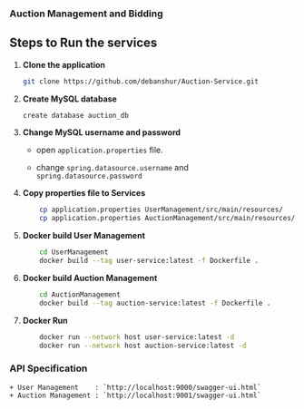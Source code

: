 ### Auction Management and Bidding

## Steps to Run the services

1. **Clone the application**

	```bash
	git clone https://github.com/debanshur/Auction-Service.git
	```

2. **Create MySQL database**

	```bash
	create database auction_db
	```

3. **Change MySQL username and password**

	+ open `application.properties` file.

	+ change `spring.datasource.username` and `spring.datasource.password`

4. **Copy properties file to Services**

	```bash
    	cp application.properties UserManagement/src/main/resources/
    	cp application.properties AuctionManagement/src/main/resources/
    ```

5. **Docker build User Management**
    ```bash
        cd UserManagement
        docker build --tag user-service:latest -f Dockerfile .
    ```

6. **Docker build Auction Management**
    ```bash
        cd AuctionManagement
        docker build --tag auction-service:latest -f Dockerfile .
     ```

7. **Docker Run**
    ```bash
        docker run --network host user-service:latest -d
        docker run --network host auction-service:latest -d
     ```

### API Specification

    + User Management    : `http://localhost:9000/swagger-ui.html`
    + Auction Management : `http://localhost:9001/swagger-ui.html`
 
